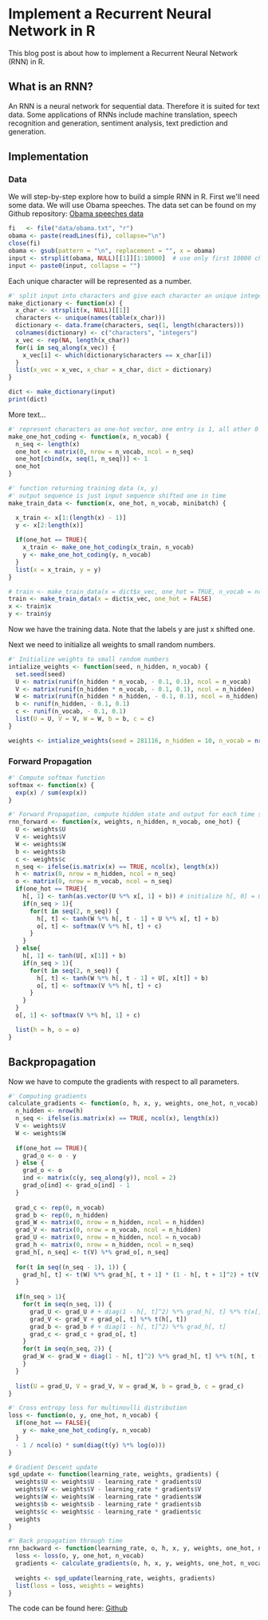 #  Implement a Recurrent Neural Network in R

This blog post is about how to implement a Recurrent Neural Network (RNN) in R.

## What is an RNN?
An RNN is a neural network for sequential data. Therefore it is suited for text data. 
Some applications of RNNs include machine translation, speech recognition and generation,
sentiment analysis, text prediction and generation.

## Implementation
### Data
We will step-by-step explore how to build a simple RNN in R.
First we'll need some data. We will use Obama speeches. The data set can be found on my Github repository:
[Obama speeches data](https://github.com/markdumke/Deep-Learning-Seminar/blob/master/data/obama.txt)

```r
fi   <- file("data/obama.txt", "r")
obama <- paste(readLines(fi), collapse="\n")
close(fi)
obama <- gsub(pattern = "\n", replacement = "", x = obama)
input <- strsplit(obama, NULL)[[1]][1:10000]  # use only first 10000 characters
input <- paste0(input, collapse = "")
```

Each unique character will be represented as a number.

```r
#' split input into characters and give each character an unique integer id
make_dictionary <- function(x) {
  x_char <- strsplit(x, NULL)[[1]]
  characters <- unique(names(table(x_char)))
  dictionary <- data.frame(characters, seq(1, length(characters)))
  colnames(dictionary) <- c("characters", "integers")
  x_vec <- rep(NA, length(x_char))
  for(i in seq_along(x_vec)) {
    x_vec[i] <- which(dictionary$characters == x_char[i])
  }
  list(x_vec = x_vec, x_char = x_char, dict = dictionary)
}

dict <- make_dictionary(input)
print(dict)
```

More text...

```r
#' represent characters as one-hot vector, one entry is 1, all other 0
make_one_hot_coding <- function(x, n_vocab) {
  n_seq <- length(x)
  one_hot <- matrix(0, nrow = n_vocab, ncol = n_seq)
  one_hot[cbind(x, seq(1, n_seq))] <- 1
  one_hot
}

#' function returning training data (x, y)
#' output sequence is just input sequence shifted one in time
make_train_data <- function(x, one_hot, n_vocab, minibatch) {

  x_train <- x[1:(length(x) - 1)]
  y <- x[2:length(x)] 
  
  if(one_hot == TRUE){
    x_train <- make_one_hot_coding(x_train, n_vocab)
    y <- make_one_hot_coding(y, n_vocab)
  }
  list(x = x_train, y = y)
}

# train <- make_train_data(x = dict$x_vec, one_hot = TRUE, n_vocab = nrow(dict$dict))
train <- make_train_data(x = dict$x_vec, one_hot = FALSE)
x <- train$x
y <- train$y
```
Now we have the training data. Note that the labels y are just x shifted one.

Next we need to initialize all weights to small random numbers.

```r
#' Initialize weights to small random numbers
intialize_weights <- function(seed, n_hidden, n_vocab) {
  set.seed(seed)
  U <- matrix(runif(n_hidden * n_vocab, - 0.1, 0.1), ncol = n_vocab)
  V <- matrix(runif(n_hidden * n_vocab, - 0.1, 0.1), ncol = n_hidden)
  W <- matrix(runif(n_hidden * n_hidden, - 0.1, 0.1), ncol = n_hidden)
  b <- runif(n_hidden, - 0.1, 0.1)
  c <- runif(n_vocab, - 0.1, 0.1)
  list(U = U, V = V, W = W, b = b, c = c)
}

weights <- intialize_weights(seed = 281116, n_hidden = 10, n_vocab = nrow(dict$dict))
```


### Forward Propagation


```r
#' Compute softmax function
softmax <- function(x) {
  exp(x) / sum(exp(x))
}

#' Forward Propagation, compute hidden state and output for each time step
rnn_forward <- function(x, weights, n_hidden, n_vocab, one_hot) {
  U <- weights$U
  V <- weights$V
  W <- weights$W
  b <- weights$b
  c <- weights$c
  n_seq <- ifelse(is.matrix(x) == TRUE, ncol(x), length(x))
  h <- matrix(0, nrow = n_hidden, ncol = n_seq) 
  o <- matrix(0, nrow = n_vocab, ncol = n_seq)
  if(one_hot == TRUE){
    h[, 1] <- tanh(as.vector(U %*% x[, 1] + b)) # initialize h[, 0] = 0
    if(n_seq > 1){
      for(t in seq(2, n_seq)) {
        h[, t] <- tanh(W %*% h[, t - 1] + U %*% x[, t] + b)
        o[, t] <- softmax(V %*% h[, t] + c)
      }
    }
  } else{
    h[, 1] <- tanh(U[, x[1]] + b)
    if(n_seq > 1){
      for(t in seq(2, n_seq)) {
        h[, t] <- tanh(W %*% h[, t - 1] + U[, x[t]] + b)
        o[, t] <- softmax(V %*% h[, t] + c)
      }
    }
  }
  o[, 1] <- softmax(V %*% h[, 1] + c)

  list(h = h, o = o)
}
```
## Backpropagation
Now we have to compute the gradients with respect to all parameters.

```r
#' Computing gradients
calculate_gradients <- function(o, h, x, y, weights, one_hot, n_vocab) {
  n_hidden <- nrow(h)
  n_seq <- ifelse(is.matrix(x) == TRUE, ncol(x), length(x))
  V <- weights$V
  W <- weights$W
  
  if(one_hot == TRUE){
    grad_o <- o - y
  } else {
    grad_o <- o
    ind <- matrix(c(y, seq_along(y)), ncol = 2)
    grad_o[ind] <- grad_o[ind] - 1
  }
  
  grad_c <- rep(0, n_vocab)
  grad_b <- rep(0, n_hidden)
  grad_W <- matrix(0, nrow = n_hidden, ncol = n_hidden)
  grad_V <- matrix(0, nrow = n_vocab, ncol = n_hidden)
  grad_U <- matrix(0, nrow = n_hidden, ncol = n_vocab)
  grad_h <- matrix(0, nrow = n_hidden, ncol = n_seq)
  grad_h[, n_seq] <- t(V) %*% grad_o[, n_seq]
    
  for(t in seq((n_seq - 1), 1)) {
    grad_h[, t] <- t(W) %*% grad_h[, t + 1] * (1 - h[, t + 1]^2) + t(V) %*% grad_o[, t]
  }
  
  if(n_seq > 1){
    for(t in seq(n_seq, 1)) {
      grad_U <- grad_U # + diag(1 - h[, t]^2) %*% grad_h[, t] %*% t(x[, t])
      grad_V <- grad_V + grad_o[, t] %*% t(h[, t])
      grad_b <- grad_b # + diag(1 - h[, t]^2) %*% grad_h[, t]
      grad_c <- grad_c + grad_o[, t]
    }  
    for(t in seq(n_seq, 2)) {
    grad_W <- grad_W + diag(1 - h[, t]^2) %*% grad_h[, t] %*% t(h[, t - 1]) # false?, loss not decreasing
    }
  }
  
  list(U = grad_U, V = grad_V, W = grad_W, b = grad_b, c = grad_c)
}

#' Cross entropy loss for multinoulli distribution
loss <- function(o, y, one_hot, n_vocab) {
  if(one_hot == FALSE){
    y <- make_one_hot_coding(y, n_vocab)
  }
  - 1 / ncol(o) * sum(diag(t(y) %*% log(o)))
}

# Gradient Descent update
sgd_update <- function(learning_rate, weights, gradients) {
  weights$U <- weights$U - learning_rate * gradients$U
  weights$V <- weights$V - learning_rate * gradients$V
  weights$W <- weights$W - learning_rate * gradients$W
  weights$b <- weights$b - learning_rate * gradients$b
  weights$c <- weights$c - learning_rate * gradients$c
  weights
}

#' Back propagation through time
rnn_backward <- function(learning_rate, o, h, x, y, weights, one_hot, n_vocab) {
  loss <- loss(o, y, one_hot, n_vocab)
  gradients <- calculate_gradients(o, h, x, y, weights, one_hot, n_vocab)
  
  weights <- sgd_update(learning_rate, weights, gradients)
  list(loss = loss, weights = weights)
}
```
The code can be found here: [Github](https://github.com/markdumke/Deep-Learning-Seminar)
